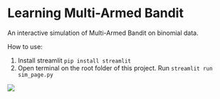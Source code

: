 # Learning Multi-Armed Bandit

An interactive simulation of Multi-Armed Bandit on binomial data.

How to use:
1.  Install streamlit `pip install streamlit`
2.  Open terminal on the root folder of this project. Run `streamlit run sim_page.py`

![](/images/sim_demo.gif)

